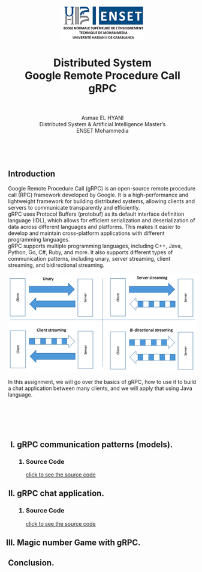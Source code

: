 <center><img src="images/ensetLOGO.png">
<h1>Distributed System<br>Google Remote Procedure Call<br>gRPC<br></h1>
<p><br><br>Asmae EL HYANI<br> Distributed System & Artificial Intelligence Master’s<br> ENSET Mohammedia</p>
</center>
<br><br><br>
<h2>Introduction</h2>
<p>Google Remote Procedure Call (gRPC) is an open-source remote procedure call (RPC) framework developed by Google. 
It is a high-performance and lightweight framework for building distributed systems, allowing clients and servers 
to communicate transparently and efficiently. <br>gRPC uses Protocol Buffers (protobuf) as its default interface definition 
language (IDL), which allows for efficient serialization and deserialization of data across different languages and platforms. 
This makes it easier to develop and maintain cross-platform applications with different programming languages. 
<br>gRPC supports multiple programming languages, including C++, Java, Python, Go, C#, Ruby, and more. It also supports 
different types of communication patterns, including unary, server streaming, client streaming, and bidirectional 
streaming.</p>
<img src="images/grpcModels.png">
<p>In this assignment, we will go over the basics of gRPC, how to use it to build a chat application between many 
clients, and we will apply that using Java language.</p>
<br><br><br><br>
<ol type="I">
<h2><li >gRPC communication patterns (models).</li></h2>
<ol type="1">
<h3><li>Source Code</li></h3>
<a href="https://github.com/AsmaeEl23/gRPC_P1">click to see the source code</a>
</ol>
<h2><li>gRPC chat application.</li></h2>
<ol type="1">
<h3><li>Source Code</li></h3>
<a href="https://github.com/AsmaeEl23/chat_grpc_TP">click to see the source code</a>
</ol>
<h2><li>Magic number Game with gRPC.</li></h2>
</ol>
<h2>Conclusion.</h2>
